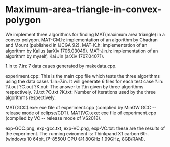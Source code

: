 # Maximum-area-triangle-in-convex-polygon

We implement three algorithms for finding MAT(maximum area triangle) in a convex polygon. 
MAT-CM.h:  implementation of an algorithm by Chadran and Mount (published in IJCGA 92). 
MAT-K.h:   implementation of an algorithm by Kallus (arXiv 1706.03049).
MAT-Jin.h: implementation of an algorithm by myself, Kai Jin (arXiv 1707.04071). 

1.in to 7.in:  7 data cases generated by makedata.cpp.

experiment.cpp: This is the main cpp file which tests the three algorithms using the data cases 1.in~7.in.
It will generate 6 files for each test case ?.in:
  ?J.out ?C.out ?K.out:   The answer to ?.in given by three algorithms respectively.
  ?J.txt ?C.txt ?K.txt:   Number of iterations used by the three algorithms respectively.

MAT(GCC).exe: exe file of experiment.cpp (complied by MinGW GCC -- release mode of eclipse/CDT).
MAT(VC).exe:  exe file of experiment.cpp (complied by VC -- release mode of VS2018).

exp-GCC.png, exp-gcc.txt, exp-VC.png, exp-VC.txt:  these are the results of the experiment.
The running eviroment is: Thinkpand X1 carbon 6th. (windows 10 64bit, i7-8550U CPU @1.80GHz 1.99GHz, 8GB/RAM).

